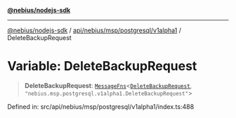[**@nebius/nodejs-sdk**](../../../../../../README.md)

---

[@nebius/nodejs-sdk](../../../../../../README.md) / [api/nebius/msp/postgresql/v1alpha1](../README.md) / DeleteBackupRequest

# Variable: DeleteBackupRequest

> **DeleteBackupRequest**: [`MessageFns`](../../../../../../runtime/protos/core/interfaces/MessageFns.md)\<[`DeleteBackupRequest`](../interfaces/DeleteBackupRequest.md), `"nebius.msp.postgresql.v1alpha1.DeleteBackupRequest"`\>

Defined in: src/api/nebius/msp/postgresql/v1alpha1/index.ts:488
